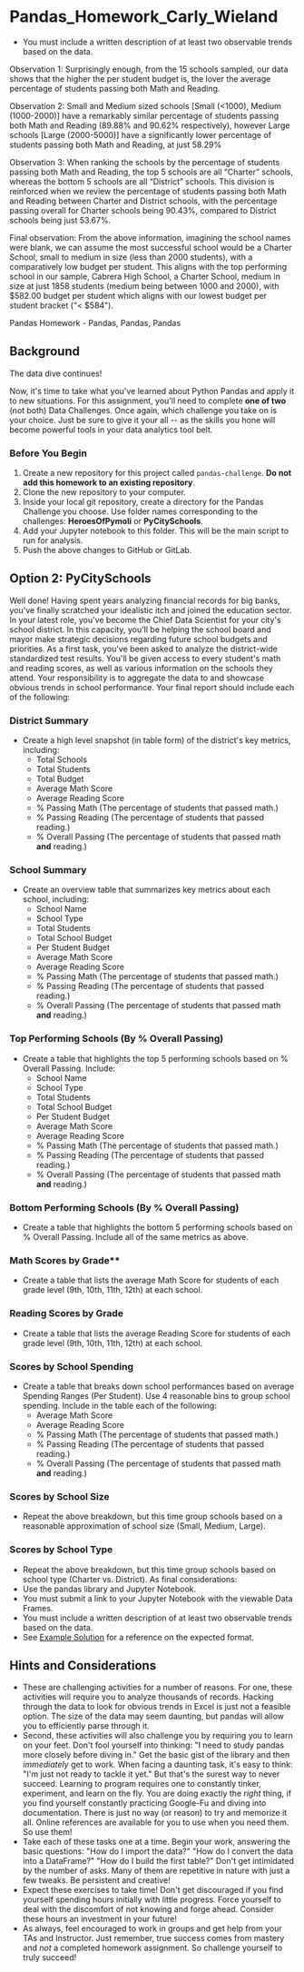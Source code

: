 # Pandas_Homework_Carly_Wieland

* You must include a written description of at least two observable trends based on the data.

Observation 1:
Surprisingly enough, from the 15 schools sampled, our data shows that the higher the per student budget is, the lover the average percentage of students passing both Math and Reading. 

Observation 2:
Small and Medium sized schools [Small (<1000), Medium (1000-2000)] have a remarkably similar percentage of students passing both Math and Reading (89.88% and 90.62% respectively), however Large schools [Large (2000-5000)] have a significantly lower percentage of students passing both Math and Reading, at just 58.29%

Observation 3:
When ranking the schools by the percentage of students passing both Math and Reading, the top 5 schools are all “Charter” schools, whereas the bottom 5 schools are all “District” schools. This division is reinforced when we review the percentage of students passing both Math and Reading between Charter and District schools, with the percentage passing overall for Charter schools being 90.43%, compared to District schools being just 53.67%.

Final observation: 
From the above information, imagining the school names were blank, we can assume the most successful school would be a Charter School, small to medium in size (less than 2000 students), with a comparatively low budget per student.
This aligns with the top performing school in our sample, Cabrera High School, a Charter School, medium in size at just 1858 students (medium being between 1000 and 2000), with $582.00 budget per student which aligns with our lowest budget per student bracket ("< $584").


Pandas Homework - Pandas, Pandas, Pandas

## Background
The data dive continues!

Now, it's time to take what you've learned about Python Pandas and apply it to new situations. For this assignment, you'll need to complete **one of two** (not both)  Data Challenges. Once again, which challenge you take on is your choice. Just be sure to give it your all -- as the skills you hone will become powerful tools in your data analytics tool belt.

### Before You Begin
1. Create a new repository for this project called `pandas-challenge`. **Do not add this homework to an existing repository**.
2. Clone the new repository to your computer.
3. Inside your local git repository, create a directory for the Pandas Challenge you choose. Use folder names corresponding to the challenges: **HeroesOfPymoli** or  **PyCitySchools**.
4. Add your Jupyter notebook to this folder. This will be the main script to run for analysis.
5. Push the above changes to GitHub or GitLab.

## Option 2: PyCitySchools

Well done! Having spent years analyzing financial records for big banks, you've finally scratched your idealistic itch and joined the education sector. In your latest role, you've become the Chief Data Scientist for your city's school district. In this capacity, you'll be helping the  school board and mayor make strategic decisions regarding future school budgets and priorities.
As a first task, you've been asked to analyze the district-wide standardized test results. You'll be given access to every student's math and reading scores, as well as various information on the schools they attend. Your responsibility is to aggregate the data to and showcase obvious trends in school performance.
Your final report should include each of the following:

### District Summary
* Create a high level snapshot (in table form) of the district's key metrics, including:
  * Total Schools
  * Total Students
  * Total Budget
  * Average Math Score
  * Average Reading Score
  * % Passing Math (The percentage of students that passed math.)
  * % Passing Reading (The percentage of students that passed reading.)
  * % Overall Passing (The percentage of students that passed math **and** reading.)
### School Summary
* Create an overview table that summarizes key metrics about each school, including:
  * School Name
  * School Type
  * Total Students
  * Total School Budget
  * Per Student Budget
  * Average Math Score
  * Average Reading Score
  * % Passing Math (The percentage of students that passed math.)
  * % Passing Reading (The percentage of students that passed reading.)
  * % Overall Passing (The percentage of students that passed math **and** reading.)
### Top Performing Schools (By % Overall Passing)
* Create a table that highlights the top 5 performing schools based on % Overall Passing. Include:
  * School Name
  * School Type
  * Total Students
  * Total School Budget
  * Per Student Budget
  * Average Math Score
  * Average Reading Score
  * % Passing Math (The percentage of students that passed math.)
  * % Passing Reading (The percentage of students that passed reading.)
  * % Overall Passing (The percentage of students that passed math **and** reading.)
### Bottom Performing Schools (By % Overall Passing)
* Create a table that highlights the bottom 5 performing schools based on % Overall Passing. Include all of the same metrics as above.
### Math Scores by Grade\*\*
* Create a table that lists the average Math Score for students of each grade level (9th, 10th, 11th, 12th) at each school.
### Reading Scores by Grade
* Create a table that lists the average Reading Score for students of each grade level (9th, 10th, 11th, 12th) at each school.
### Scores by School Spending
* Create a table that breaks down school performances based on average Spending Ranges (Per Student). Use 4 reasonable bins to group school spending. Include in the table each of the following:
  * Average Math Score
  * Average Reading Score
  * % Passing Math (The percentage of students that passed math.)
  * % Passing Reading (The percentage of students that passed reading.)
  * % Overall Passing (The percentage of students that passed math **and** reading.)
### Scores by School Size
* Repeat the above breakdown, but this time group schools based on a reasonable approximation of school size (Small, Medium, Large).
### Scores by School Type
* Repeat the above breakdown, but this time group schools based on school type (Charter vs. District).
As final considerations:
* Use the pandas library and Jupyter Notebook.
* You must submit a link to your Jupyter Notebook with the viewable Data Frames.
* You must include a written description of at least two observable trends based on the data.
* See [Example Solution](PyCitySchools/PyCitySchools_starter.ipynb) for a reference on the expected format.

## Hints and Considerations
* These are challenging activities for a number of reasons. For one, these activities will require you to analyze thousands of records. Hacking through the data to look for obvious trends in Excel is just not a feasible option. The size of the data may seem daunting, but pandas will allow you to efficiently parse through it.
* Second, these activities will also challenge you by requiring you to learn on your feet. Don't fool yourself into thinking: "I need to study pandas more closely before diving in." Get the basic gist of the library and then _immediately_ get to work. When facing a daunting task, it's easy to think: "I'm just not ready to tackle it yet." But that's the surest way to never succeed. Learning to program requires one to constantly tinker, experiment, and learn on the fly. You are doing exactly the _right_ thing, if you find yourself constantly practicing Google-Fu and diving into documentation. There is just no way (or reason) to try and memorize it all. Online references are available for you to use when you need them. So use them!
* Take each of these tasks one at a time. Begin your work, answering the basic questions: "How do I import the data?" "How do I convert the data into a DataFrame?" "How do I build the first table?" Don't get intimidated by the number of asks. Many of them are repetitive in nature with just a few tweaks. Be persistent and creative!
* Expect these exercises to take time! Don't get discouraged if you find yourself spending  hours initially with little progress. Force yourself to deal with the discomfort of not knowing and forge ahead. Consider these hours an investment in your future!
* As always, feel encouraged to work in groups and get help from your TAs and Instructor. Just remember, true success comes from mastery and _not_ a completed homework assignment. So challenge yourself to truly succeed!
